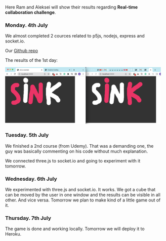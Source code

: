 Here Ram and Aleksei will show their results regarding **Real-time collaboration challenge**.

### Monday. 4th July

We almost completed 2 cources related to p5js, nodejs, express and socket.io.

Our [Github repo](https://github.com/alekseikondratenko/Collaborative-drawing)

The results of the 1st day:

![Day 1 screen](Day1.png)

### Tuesday. 5th July

We finished a 2nd course (from Udemy). That was a demanding one, the guy was basically 
commenting on his code without much explanation. 

We connected three.js to socket.io and going to experiment with it tomorrow.

### Wednesday. 6th July

We experimented with three.js and socket.io. It works. We got a cube that can be moved by the user in one window and the results can be visible in all other. And vice versa. Tomorrow we plan to make kind of a little game out of it.

### Thursday. 7th July

The game is done and working locally. Tomorrow we will deploy it to Heroku.



